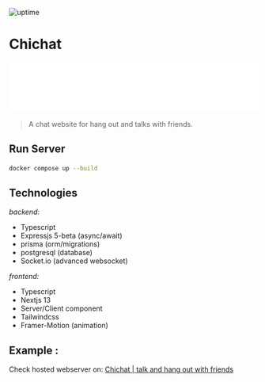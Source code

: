 ![uptime](https://img.shields.io/endpoint?url=https%3A%2F%2Fchichat.azeddine.xyz%2Fstatus)
# Chichat 
<img style="width: 100%;" src="https://raw.githubusercontent.com/azeddine-hmd/chichat/main/frontend/public/svg/chichat-logo.svg" width="100" height="100">

> A chat website for hang out and talks with friends.

## Run Server

```bash
docker compose up --build
```

## Technologies
*backend:*
  * Typescript
  * Expressjs 5-beta (async/await)
  * prisma (orm/migrations)
  * postgresql (database)
  * Socket.io (advanced websocket)

*frontend:*
  * Typescript
  * Nextjs 13
  * Server/Client component
  * Tailwindcss
  * Framer-Motion (animation)

## Example :
  Check hosted webserver on: [Chichat | talk and hang out with friends](https://chichat.azeddine.xyz)
